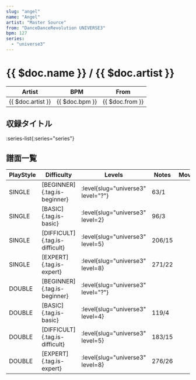 ```yaml
---
slug: "angel"
name: "Angel"
artist: "Master Source"
from: "DanceDanceRevolution UNIVERSE3"
bpm: 127
series:
  - "universe3"
---
```


# {{ $doc.name }} / {{ $doc.artist }}

|Artist|BPM|From|
|------|---|----|
|{{ $doc.artist }}|{{ $doc.bpm }}|{{ $doc.from }}|

## 収録タイトル

:series-list{:series="series"}

## 譜面一覧

|PlayStyle|Difficulty|Levels|Notes|Movie|
|---------|----------|------|-----|-----|
|SINGLE|[BEGINNER]{.tag.is-beginner}|<div class="field is-grouped is-grouped-multiline"> :level{slug="universe3" level="?"}</div>|63/1||
|SINGLE|[BASIC]{.tag.is-basic}|<div class="field is-grouped is-grouped-multiline"> :level{slug="universe3" level=2}</div>|96/3||
|SINGLE|[DIFFICULT]{.tag.is-difficult}|<div class="field is-grouped is-grouped-multiline"> :level{slug="universe3" level=5}</div>|206/15||
|SINGLE|[EXPERT]{.tag.is-expert}|<div class="field is-grouped is-grouped-multiline"> :level{slug="universe3" level=8}</div>|271/22||
|DOUBLE|[BEGINNER]{.tag.is-beginner}|<div class="field is-grouped is-grouped-multiline"> :level{slug="universe3" level="?"}</div>|||
|DOUBLE|[BASIC]{.tag.is-basic}|<div class="field is-grouped is-grouped-multiline"> :level{slug="universe3" level=4}</div>|119/4||
|DOUBLE|[DIFFICULT]{.tag.is-difficult}|<div class="field is-grouped is-grouped-multiline"> :level{slug="universe3" level=5}</div>|183/15||
|DOUBLE|[EXPERT]{.tag.is-expert}|<div class="field is-grouped is-grouped-multiline"> :level{slug="universe3" level=8}</div>|276/26||
